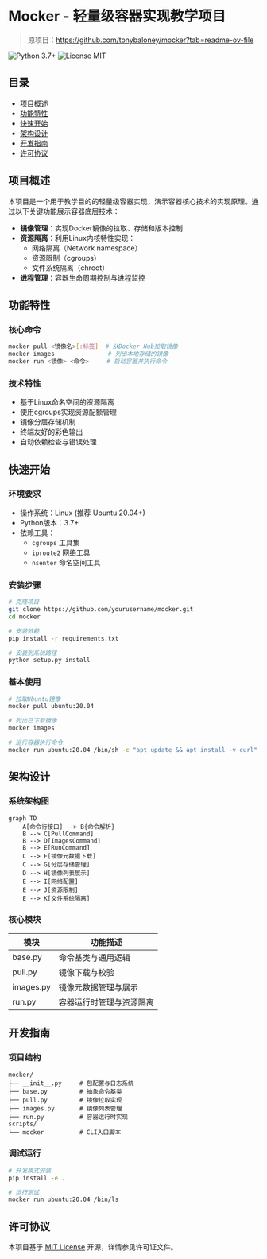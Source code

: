 # Mocker - 轻量级容器实现教学项目
> 原项目：https://github.com/tonybaloney/mocker?tab=readme-ov-file

![Python 3.7+](https://img.shields.io/badge/Python-3.7%2B-blue)
![License MIT](https://img.shields.io/badge/License-MIT-green)

## 目录
- [项目概述](#项目概述)
- [功能特性](#功能特性)
- [快速开始](#快速开始)
- [架构设计](#架构设计)
- [开发指南](#开发指南)
- [许可协议](#许可协议)

## 项目概述
本项目是一个用于教学目的的轻量级容器实现，演示容器核心技术的实现原理。通过以下关键功能展示容器底层技术：

- **镜像管理**：实现Docker镜像的拉取、存储和版本控制
- **资源隔离**：利用Linux内核特性实现：
  - 网络隔离（Network namespace）
  - 资源限制（cgroups）
  - 文件系统隔离（chroot）
- **进程管理**：容器生命周期控制与进程监控

## 功能特性
### 核心命令
```bash
mocker pull <镜像名>[:标签]  # 从Docker Hub拉取镜像
mocker images               # 列出本地存储的镜像
mocker run <镜像> <命令>     # 启动容器并执行命令
```

### 技术特性
- 基于Linux命名空间的资源隔离
- 使用cgroups实现资源配额管理
- 镜像分层存储机制
- 终端友好的彩色输出
- 自动依赖检查与错误处理

## 快速开始
### 环境要求
- 操作系统：Linux (推荐 Ubuntu 20.04+)
- Python版本：3.7+
- 依赖工具：
  - `cgroups` 工具集
  - `iproute2` 网络工具
  - `nsenter` 命名空间工具

### 安装步骤
```bash
# 克隆项目
git clone https://github.com/yourusername/mocker.git
cd mocker

# 安装依赖
pip install -r requirements.txt

# 安装到系统路径
python setup.py install
```

### 基本使用
```bash
# 拉取Ubuntu镜像
mocker pull ubuntu:20.04

# 列出已下载镜像
mocker images

# 运行容器执行命令
mocker run ubuntu:20.04 /bin/sh -c "apt update && apt install -y curl"
```

## 架构设计
### 系统架构图
```mermaid
graph TD
    A[命令行接口] --> B{命令解析}
    B --> C[PullCommand]
    B --> D[ImagesCommand]
    B --> E[RunCommand]
    C --> F[镜像元数据下载]
    C --> G[分层存储管理]
    D --> H[镜像列表展示]
    E --> I[网络配置]
    E --> J[资源限制]
    E --> K[文件系统隔离]
```

### 核心模块
| 模块          | 功能描述                     |
|---------------|------------------------------|
| base.py       | 命令基类与通用逻辑           |
| pull.py       | 镜像下载与校验               |
| images.py     | 镜像元数据管理与展示         |
| run.py        | 容器运行时管理与资源隔离     |

## 开发指南
### 项目结构
```text
mocker/
├── __init__.py     # 包配置与日志系统
├── base.py         # 抽象命令基类
├── pull.py         # 镜像拉取实现
├── images.py       # 镜像列表管理
├── run.py          # 容器运行时实现
scripts/
└── mocker          # CLI入口脚本
```

### 调试运行
```bash
# 开发模式安装
pip install -e .

# 运行测试
mocker run ubuntu:20.04 /bin/ls
```

## 许可协议
本项目基于 [MIT License](LICENSE) 开源，详情参见许可证文件。
